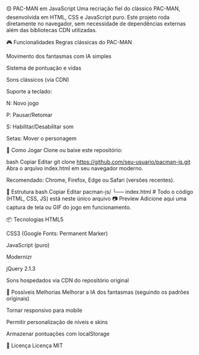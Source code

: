 🟡 PAC-MAN em JavaScript
Uma recriação fiel do clássico PAC-MAN, desenvolvida em HTML, CSS e JavaScript puro. Este projeto roda diretamente no navegador, sem necessidade de dependências externas além das bibliotecas CDN utilizadas.

🎮 Funcionalidades
Regras clássicas do PAC-MAN

Movimento dos fantasmas com IA simples

Sistema de pontuação e vidas

Sons clássicos (via CDN)

Suporte a teclado:

N: Novo jogo

P: Pausar/Retomar

S: Habilitar/Desabilitar som

Setas: Mover o personagem

🚀 Como Jogar
Clone ou baixe este repositório:

bash
Copiar
Editar
git clone https://github.com/seu-usuario/pacman-js.git
Abra o arquivo index.html em seu navegador moderno.

Recomendado: Chrome, Firefox, Edge ou Safari (versões recentes).

📁 Estrutura
bash
Copiar
Editar
pacman-js/
└── index.html  # Todo o código (HTML, CSS, JS) está neste único arquivo
📷 Preview
Adicione aqui uma captura de tela ou GIF do jogo em funcionamento.

📦 Tecnologias
HTML5

CSS3 (Google Fonts: Permanent Marker)

JavaScript (puro)

Modernizr

jQuery 2.1.3

Sons hospedados via CDN do repositório original

📌 Possíveis Melhorias
Melhorar a IA dos fantasmas (seguindo os padrões originais)

Tornar responsivo para mobile

Permitir personalização de níveis e skins

Armazenar pontuações com localStorage

📄 Licença
 Licença MIT
